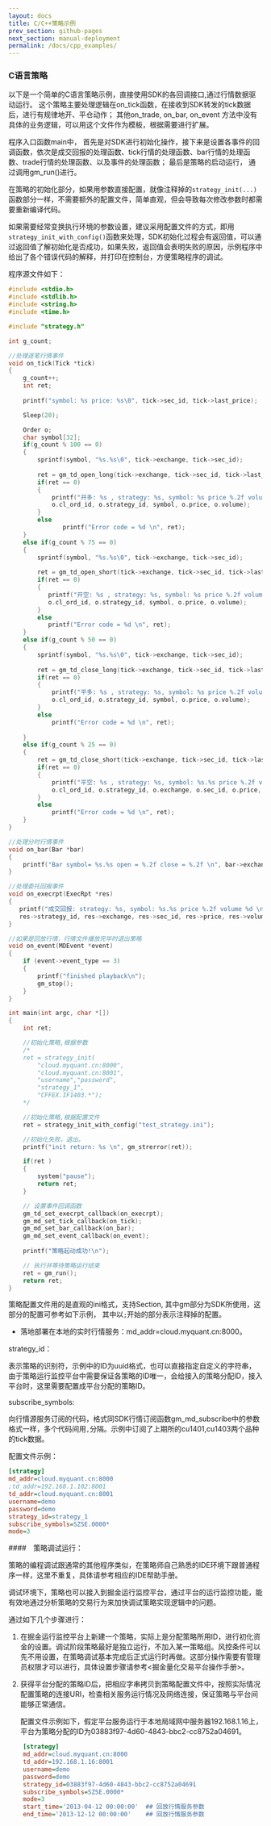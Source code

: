 ```yaml
---
layout: docs
title: C/C++策略示例  
prev_section: github-pages
next_section: manual-deployment
permalink: /docs/cpp_examples/
---
```



### C语言策略

以下是一个简单的C语言策略示例，直接使用SDK的各回调接口,通过行情数据驱动运行。
这个策略主要处理逻辑在on_tick函数，在接收到SDK转发的tick数据后，进行有规律地开、平仓动作；
其他on_trade, on_bar, on_event 方法中没有具体的业务逻辑，可以用这个文件作为模板，根据需要进行扩展。

程序入口函数main中， 首先是对SDK进行初始化操作，接下来是设置各事件的回调函数，依次是成交回报的处理函数、tick行情的处理函数、bar行情的处理函数、trade行情的处理函数、以及事件的处理函数；
最后是策略的启动运行， 通过调用gm_run()进行。

在策略的初始化部分，如果用参数直接配置，就像注释掉的```strategy_init(...)``` 函数部分一样，不需要额外的配置文件，简单直观，但会导致每次修改参数时都需要重新编译代码。

如果需要经常变换执行环境的参数设置，建议采用配置文件的方式，即用```strategy_init_with_config()```函数来处理，SDK初始化过程会有返回值，可以通过返回值了解初始化是否成功，如果失败，返回值会表明失败的原因，示例程序中给出了各个错误代码的解释，并打印在控制台，方便策略程序的调试。

程序源文件如下：

```c
#include <stdio.h>
#include <stdlib.h>
#include <string.h>
#include <time.h>

#include "strategy.h"

int g_count;

//处理逐笔行情事件
void on_tick(Tick *tick)
{
    g_count++;
    int ret;
  
    printf("symbol: %s price: %s\0", tick->sec_id, tick->last_price);

    Sleep(20);

    Order o;
    char symbol[32];
    if(g_count % 100 == 0)
    {       
        sprintf(symbol, "%s.%s\0", tick->exchange, tick->sec_id);
    
        ret = gm_td_open_long(tick->exchange, tick->sec_id, tick->last_price, 3, &o);
        if(ret == 0)
        {
            printf("开多: %s , strategy: %s, symbol: %s price %.2f volume %d \n", 
            o.cl_ord_id, o.strategy_id, symbol, o.price, o.volume);
        }
        else
               printf("Error code = %d \n", ret);
    }
    else if(g_count % 75 == 0)
    {       
        sprintf(symbol, "%s.%s\0", tick->exchange, tick->sec_id);
    
        ret = gm_td_open_short(tick->exchange, tick->sec_id, tick->last_price, 4, &o);
        if(ret == 0)
        {
           printf("开空: %s , strategy: %s, symbol: %s price %.2f volume %d \n", 
           o.cl_ord_id, o.strategy_id, symbol, o.price, o.volume);
        }
        else
           printf("Error code = %d \n", ret);
    }
    else if(g_count % 50 == 0)
    {       
        sprintf(symbol, "%s.%s\0", tick->exchange, tick->sec_id);
    
        ret = gm_td_close_long(tick->exchange, tick->sec_id, tick->last_price, 3, &o);
        if(ret == 0)
        {
            printf("平多: %s , strategy: %s, symbol: %s price %.2f volume %d \n", 
            o.cl_ord_id, o.strategy_id, symbol, o.price, o.volume);
        }
        else
            printf("Error code = %d \n", ret);
        
    }
    else if(g_count % 25 == 0)
    {           
        ret = gm_td_close_short(tick->exchange, tick->sec_id, tick->last_price, 4, &o);
        if(ret == 0)
        {
            printf("平空: %s , strategy: %s, symbol: %s.%s price %.2f volume %d \n", 
            o.cl_ord_id, o.strategy_id, o.exchange, o.sec_id, o.price, o.volume);
        }
        else
            printf("Error code = %d \n", ret);
    }
}

//处理分时行情事件
void on_bar(Bar *bar)
{
    printf("Bar symbol= %s.%s open = %.2f close = %.2f \n", bar->exchange, bar->sec_id, bar->open, bar->close);
}

//处理委托回报事件
void on_execrpt(ExecRpt *res)
{
   printf("成交回报: strategy: %s, symbol: %s.%s price %.2f volume %d \n", 
   res->strategy_id, res->exchange, res->sec_id, res->price, res->volume);
}

//如果是回放行情，行情文件播放完毕时退出策略
void on_event(MDEvent *event)
{
    if (event->event_type == 3)
    {
        printf("finished playback\n");
        gm_stop();
    }
}

int main(int argc, char *[])
{
    int ret;

    //初始化策略,根据参数
    /*
    ret = strategy_init(
        "cloud.myquant.cn:8000",
        "cloud.myquant.cn:8001",
        "username","password",
        "strategy_1",
        "CFFEX.IF1403.*");
    */

    //初始化策略,根据配置文件
    ret = strategy_init_with_config("test_strategy.ini");

    //初始化失败，退出。
    printf("init return: %s \n", gm_strerror(ret));

    if(ret )
    {
        system("pause");
        return ret;
    }

    // 设置事件回调函数
    gm_td_set_execrpt_callback(on_execrpt);
    gm_md_set_tick_callback(on_tick);
    gm_md_set_bar_callback(on_bar);
    gm_md_set_event_callback(on_event);
    
    printf("策略起动成功!\n"); 

    // 执行并等待策略运行结束
    ret = gm_run();
    return ret;
}

```

策略配置文件用的是直观的ini格式，支持Section, 其中gm部分为SDK所使用，这部分的配置可参考如下示例， 其中以`;`开始的部分表示注释掉的配置。

- 	落地部署在本地的实时行情服务：md_addr=cloud.myquant.cn:8000。
 	
strategy_id： 

表示策略的识别符，示例中的ID为uuid格式，也可以直接指定自定义的字符串，由于策略运行监控平台中需要保证各策略的ID唯一，会给接入的策略分配ID，接入平台时，这里需要配置成平台分配的策略ID。

subscribe_symbols:

向行情源服务订阅的代码，格式同SDK行情订阅函数gm_md_subscribe中的参数格式一样，多个代码间用`,`分隔。示例中订阅了上期所的cu1401,cu1403两个品种的tick数据。

配置文件示例：

```ini
[strategy]
md_addr=cloud.myquant.cn:8000
;td_addr=192.168.1.102:8001
td_addr=cloud.myquant.cn:8001
username=demo
password=demo
strategy_id=strategy_1
subscribe_symbols=SZSE.0000*
mode=3
```


####　策略调试运行：


策略的编程调试跟通常的其他程序类似，在策略师自己熟悉的IDE环境下跟普通程序一样，这里不重复，具体请参考相应的IDE帮助手册。

调试环境下，策略也可以接入到掘金运行监控平台，通过平台的运行监控功能，能有效地通过分析策略的交易行为来加快调试策略实现逻辑中的问题。

通过如下几个步骤进行：

1.  在掘金运行监控平台上新建一个策略，实际上是分配策略所用ID，进行初化资金的设置。调试阶段策略最好是独立运行，不加入某一策略组。风控条件可以先不用设置，在策略调试基本完成后正式运行时再做。这部分操作需要有管理员权限才可以进行，具体设置步骤请参考<掘金量化交易平台操作手册>。

2.  获得平台分配的策略ID后，把相应字串拷贝到策略配置文件中，按照实际情况配置策略的连接URI，检查相关服务运行情况及网络连接，保证策略与平台间能够正常通信。

   
	配置文件示例如下，假定平台服务运行于本地局域网中服务器192.168.1.16上，平台为策略分配的ID为03883f97-4d60-4843-bbc2-cc8752a04691。
	
	
```ini
	[strategy]
	md_addr=cloud.myquant.cn:8000
	td_addr=192.168.1.16:8001
	username=demo
	password=demo
	strategy_id=03883f97-4d60-4843-bbc2-cc8752a04691
	subscribe_symbols=SZSE.0000*
	mode=3
	start_time='2013-04-12 00:00:00'  ## 回放行情服务参数
	end_time='2013-12-12 00:00:00'    ## 回放行情服务参数
```
